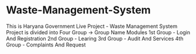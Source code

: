 # Waste-Management-System
This is Haryana Government Live Project - Waste Management System
Project is divided into Four Group -> 
Group Name    Modules 
1st Group - Login And Registration
2nd Group - Learing
3rd Group - Audit And Services
4th Group - Complaints And Request

